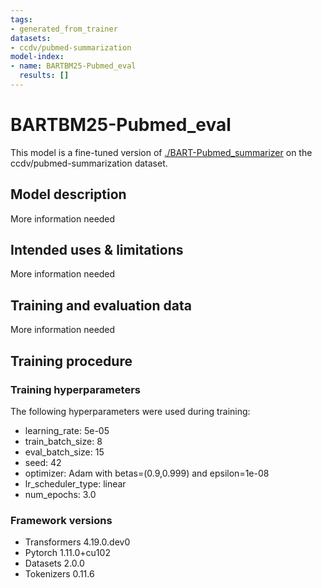 ```yaml
---
tags:
- generated_from_trainer
datasets:
- ccdv/pubmed-summarization
model-index:
- name: BARTBM25-Pubmed_eval
  results: []
---
```


<!-- This model card has been generated automatically according to the information the Trainer had access to. You
should probably proofread and complete it, then remove this comment. -->

# BARTBM25-Pubmed_eval

This model is a fine-tuned version of [./BART-Pubmed_summarizer](https://huggingface.co/./BART-Pubmed_summarizer) on the ccdv/pubmed-summarization dataset.

## Model description

More information needed

## Intended uses & limitations

More information needed

## Training and evaluation data

More information needed

## Training procedure

### Training hyperparameters

The following hyperparameters were used during training:
- learning_rate: 5e-05
- train_batch_size: 8
- eval_batch_size: 15
- seed: 42
- optimizer: Adam with betas=(0.9,0.999) and epsilon=1e-08
- lr_scheduler_type: linear
- num_epochs: 3.0

### Framework versions

- Transformers 4.19.0.dev0
- Pytorch 1.11.0+cu102
- Datasets 2.0.0
- Tokenizers 0.11.6
